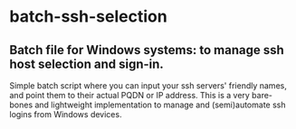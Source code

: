 # batch-ssh-selection
## Batch file for Windows systems: to manage ssh host selection and sign-in. 

Simple batch script where you can input your ssh servers' friendly names, and point them to their actual PQDN or IP address. This is a very bare-bones and lightweight implementation to manage and (semi)automate ssh logins from Windows devices.
